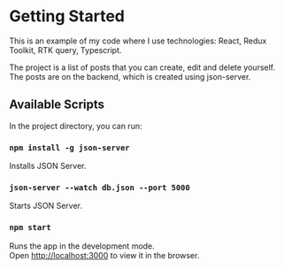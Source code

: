 # Getting Started

This is an example of my code where I use technologies: React, Redux Toolkit, RTK query, Typescript.

The project is a list of posts that you can create, edit and delete yourself. The posts are on the backend, which is created using json-server.

## Available Scripts

In the project directory, you can run:

### `npm install -g json-server`

Installs JSON Server.

### `json-server --watch db.json --port 5000`

Starts JSON Server.

### `npm start`

Runs the app in the development mode.\
Open [http://localhost:3000](http://localhost:3000) to view it in the browser.
